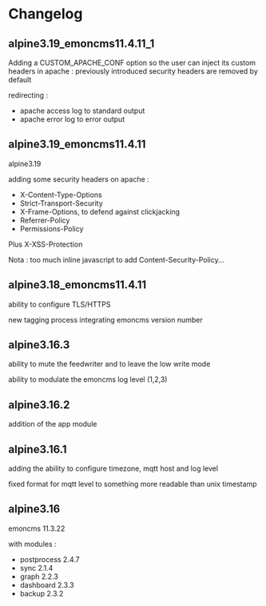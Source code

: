 # Changelog

## alpine3.19_emoncms11.4.11_1

Adding a CUSTOM_APACHE_CONF option so the user can inject its custom headers in apache : 
previously introduced security headers are removed by default

redirecting :
- apache access log to standard output
- apache error log to error output

## alpine3.19_emoncms11.4.11

alpine3.19

adding some security headers on apache :
- X-Content-Type-Options
- Strict-Transport-Security
- X-Frame-Options, to defend against clickjacking
- Referrer-Policy
- Permissions-Policy

Plus X-XSS-Protection

Nota : too much inline javascript to add Content-Security-Policy...

## alpine3.18_emoncms11.4.11

ability to configure TLS/HTTPS

new tagging process integrating emoncms version number

## alpine3.16.3

ability to mute the feedwriter and to leave the low write mode

ability to modulate the emoncms log level (1,2,3)

## alpine3.16.2

addition of the app module

## alpine3.16.1

adding the ability to configure timezone, mqtt host and log level

fixed format for mqtt level to something more readable than unix timestamp

## alpine3.16

emoncms 11.3.22

with modules :
- postprocess 2.4.7
- sync 2.1.4
- graph 2.2.3
- dashboard 2.3.3
- backup 2.3.2

